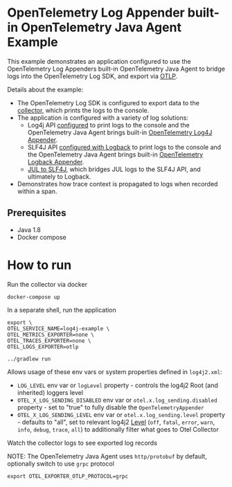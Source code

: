# OpenTelemetry Log Appender built-in OpenTelemetry Java Agent Example

This example demonstrates an application configured to use the OpenTelemetry Log
Appenders built-in OpenTelemetry Java Agent to bridge logs into the OpenTelemetry Log SDK, and export
via [OTLP](https://opentelemetry.io/docs/reference/specification/protocol/otlp/).

Details about the example:

* The OpenTelemetry Log SDK is configured to export data to
  the [collector](https://opentelemetry.io/docs/collector/), which prints the
  logs to the console.
* The application is configured with a variety of log solutions:
  * Log4j API [configured](./src/main/resources/log4j2.xml) to print logs to the
    console and
    the OpenTelemetry Java Agent brings built-in
    [OpenTelemetry Log4J Appender](https://github.com/open-telemetry/opentelemetry-java-instrumentation/blob/main/instrumentation/log4j/log4j-appender-2.17/javaagent/README.md).
  * SLF4J API [configured with Logback](./src/main/resources/logback.xml) to
    print logs to the console and
    the OpenTelemetry Java Agent brings built-in
    [OpenTelemetry Logback Appender](https://github.com/open-telemetry/opentelemetry-java-instrumentation/blob/main/instrumentation/logback/logback-appender-1.0/javaagent/README.md).
  * [JUL to SLF4J](./build.gradle.kts), which bridges JUL logs to the SLF4J API, and
    ultimately to Logback.
* Demonstrates how trace context is propagated to logs when recorded within a
  span.

## Prerequisites

* Java 1.8
* Docker compose

# How to run

Run the collector via docker

```shell
docker-compose up
```

In a separate shell, run the application

```shell
export \
OTEL_SERVICE_NAME=log4j-example \
OTEL_METRICS_EXPORTER=none \
OTEL_TRACES_EXPORTER=none \
OTEL_LOGS_EXPORTER=otlp

../gradlew run
```

Allows usage of these env vars or system properties defined in `log4j2.xml`:
- `LOG_LEVEL` env var or `logLevel` property - controls the log4j2 Root (and inherited) loggers
level
- `OTEL_X_LOG_SENDING_DISABLED` env var or `otel.x.log_sending.disabled` property - set to "true" to fully disable the
`OpenTelemetryAppender`
- `OTEL_X_LOG_SENDING_LEVEL` env var or `otel.x.log_sending.level` property - defaults to "all", set to relevant log4j2 [Level](https://logging.apache.org/log4j/2.x/manual/customloglevels.html)
(`off`, `fatal`, `error`, `warn`, `info`, `debug`, `trace`, `all`) to additionally filter what goes to Otel Collector

Watch the collector logs to see exported log records

NOTE: The OpenTelemetry Java Agent uses `http/protobuf` by default, optionally switch to use `grpc` protocol
```shell
export OTEL_EXPORTER_OTLP_PROTOCOL=grpc
```

